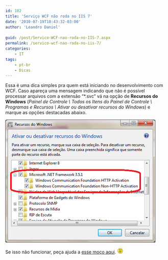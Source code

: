 ```yaml
---
id: 102
title: 'Serviço WCF não roda no IIS 7'
date: '2010-07-19T10:43:32-03:00'
author: 'Leandro Daniel'

guid: /post/Servico-WCF-nao-roda-no-IIS-7.aspx
permalink: /servico-wcf-nao-roda-no-iis-7/
categories:
    - IT
tags:
    - pt-br
    - Dicas
---
```


Essa é uma dica simples pra quem está iniciando no desenvolvimento com WCF. Caso apareça uma mensagem indicando que não é possível processar arquivos com a extensão “\*.svc” vá na opção de **Recursos do Windows** (*Painel de Controle \\ Todos os Itens do Painel de Controle \\ Programas e Recursos \\ Ativar ou desativar recursos do Windows*) e marque as opções destacadas abaixo.

![IIS7 e WCF](/assets/pics/IIS7%20e%20WCF.png "IIS7 e WCF")

Se isso não funcionar, peça ajuda a [esse moço aqui](http://www.israelaece.com/). ![](/assets/editors/tiny_mce/plugins/emotions/images/smiley-smile.gif)
